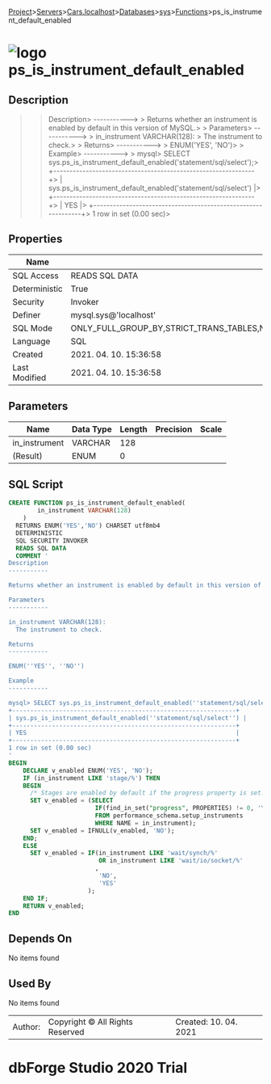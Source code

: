 [Project](../../../../../startpage.md)>[Servers](../../../../Servers.md)>[Cars.localhost](../../../Cars.localhost.md)>[Databases](../../Databases.md)>[sys](../sys.md)>[Functions](Functions.md)>ps_is_instrument_default_enabled


# ![logo](../../../../../Images/function64.svg) ps_is_instrument_default_enabled

## <a name="#Description"></a>Description
> > Description> -----------> > Returns whether an instrument is enabled by default in this version of MySQL.> > Parameters> -----------> > in_instrument VARCHAR(128): >   The instrument to check.> > Returns> -----------> > ENUM('YES', 'NO')> > Example> -----------> > mysql> SELECT sys.ps_is_instrument_default_enabled('statement/sql/select');> +--------------------------------------------------------------+> | sys.ps_is_instrument_default_enabled('statement/sql/select') |> +--------------------------------------------------------------+> | YES                                                          |> +--------------------------------------------------------------+> 1 row in set (0.00 sec)> 
## <a name="#Properties"></a>Properties
|Name|Value|
|---|---|
|SQL Access|READS SQL DATA|
|Deterministic|True|
|Security|Invoker|
|Definer|mysql.sys@'localhost'|
|SQL Mode|ONLY_FULL_GROUP_BY,STRICT_TRANS_TABLES,NO_ZERO_IN_DATE,NO_ZERO_DATE,ERROR_FOR_DIVISION_BY_ZERO,NO_ENGINE_SUBSTITUTION|
|Language|SQL|
|Created|2021. 04. 10. 15:36:58|
|Last Modified|2021. 04. 10. 15:36:58|


## <a name="#Parameters"></a>Parameters
|Name|Data Type|Length|Precision|Scale|
|---|---|---|---|---|
|in_instrument|VARCHAR|128|||
|(Result)|ENUM|0|||

## <a name="#SqlScript"></a>SQL Script
```SQL
CREATE FUNCTION ps_is_instrument_default_enabled(
        in_instrument VARCHAR(128)
    )
  RETURNS ENUM('YES','NO') CHARSET utf8mb4
  DETERMINISTIC
  SQL SECURITY INVOKER
  READS SQL DATA
  COMMENT '
Description
-----------

Returns whether an instrument is enabled by default in this version of MySQL.

Parameters
-----------

in_instrument VARCHAR(128): 
  The instrument to check.

Returns
-----------

ENUM(''YES'', ''NO'')

Example
-----------

mysql> SELECT sys.ps_is_instrument_default_enabled(''statement/sql/select'');
+--------------------------------------------------------------+
| sys.ps_is_instrument_default_enabled(''statement/sql/select'') |
+--------------------------------------------------------------+
| YES                                                          |
+--------------------------------------------------------------+
1 row in set (0.00 sec)
'
BEGIN
    DECLARE v_enabled ENUM('YES', 'NO');
    IF (in_instrument LIKE 'stage/%') THEN
    BEGIN
      /* Stages are enabled by default if the progress property is set. */
      SET v_enabled = (SELECT
                        IF(find_in_set("progress", PROPERTIES) != 0, 'YES', 'NO')
                        FROM performance_schema.setup_instruments
                        WHERE NAME = in_instrument);
      SET v_enabled = IFNULL(v_enabled, 'NO');
    END;
    ELSE
      SET v_enabled = IF(in_instrument LIKE 'wait/synch/%'
                         OR in_instrument LIKE 'wait/io/socket/%'
                        ,
                         'NO',
                         'YES'
                      );
    END IF;
    RETURN v_enabled;
END
```

## <a name="#DependsOn"></a>Depends On
No items found

## <a name="#UsedBy"></a>Used By
No items found

||||
|---|---|---|
|Author: |Copyright © All Rights Reserved|Created: 10. 04. 2021|
# dbForge Studio 2020 Trial